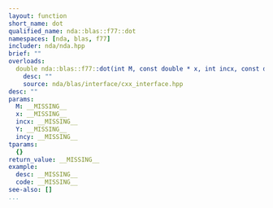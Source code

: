 ```yaml
---
layout: function
short_name: dot
qualified_name: nda::blas::f77::dot
namespaces: [nda, blas, f77]
includer: nda/nda.hpp
brief: ""
overloads:
  double nda::blas::f77::dot(int M, const double * x, int incx, const double * Y, int incy):
    desc: ""
    source: nda/blas/interface/cxx_interface.hpp
desc: ""
params:
  M: __MISSING__
  x: __MISSING__
  incx: __MISSING__
  Y: __MISSING__
  incy: __MISSING__
tparams:
  {}
return_value: __MISSING__
example:
  desc: __MISSING__
  code: __MISSING__
see-also: []
...
```


